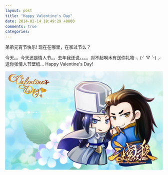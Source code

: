 ```yaml
---
layout: post
title: "Happy Valentine's Day"
date: 2014-02-14 18:49:29 +0800
comments: true
categories: 
---
```

弟弟元宵节快乐! 现在在哪里，在家过节么？

今天。。今天还是情人节。。去年我还说。。。。对不起啊木有送你礼物 ╮(╯▽╰)╭  送你张情人节壁纸... Happy Valentine's Day!

![Valentine](./images/Valentine.png)
